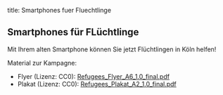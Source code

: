 title: Smartphones fuer Fluechtlinge

## Smartphones für FLüchtlinge

Mit Ihrem alten Smartphone können Sie jetzt Flüchtlingen in Köln helfen!

Material zur Kampagne:

- Flyer (Lizenz: CC0): [Refugees_Flyer_A6_1.0_final.pdf](/downloads/Refugees_Flyer_A6_1.0_final.pdf)
- Plakat (Lizenz: CC0): [Refugees_Plakat_A2_1.0_final.pdf](/downloads/Refugees_Plakat_A2_1.0_final.pdf)
